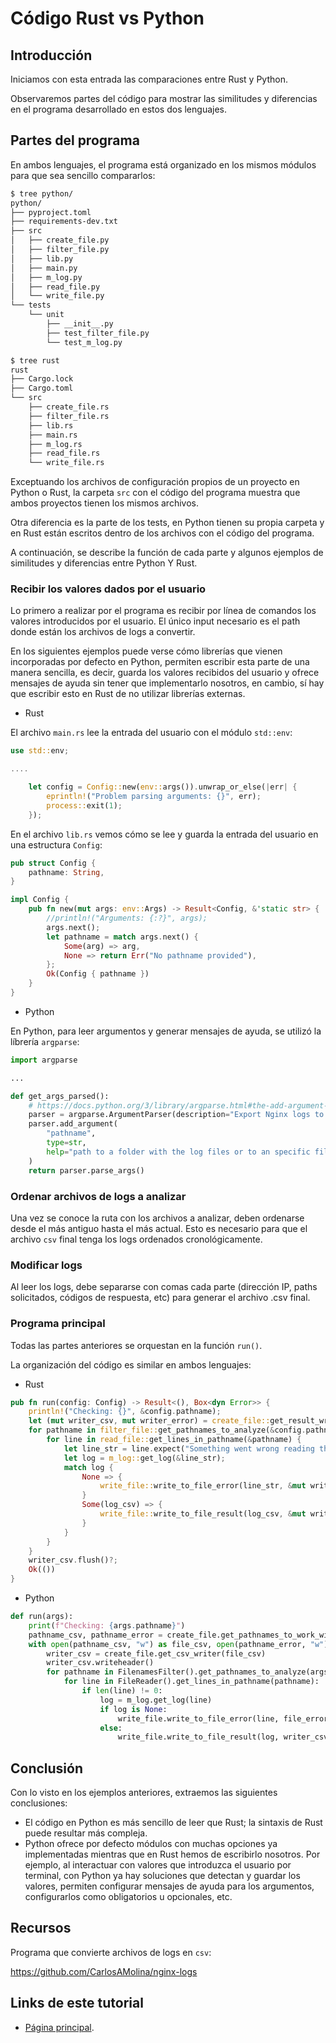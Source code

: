 # Código Rust vs Python

## Introducción 

Iniciamos con esta entrada las comparaciones entre Rust y Python. 

Observaremos partes del código para mostrar las similitudes y diferencias en el programa desarrollado en estos dos lenguajes.

## Partes del programa

En ambos lenguajes, el programa está organizado en los mismos módulos para que sea sencillo compararlos:

```bash
$ tree python/
python/
├── pyproject.toml
├── requirements-dev.txt
├── src
│   ├── create_file.py
│   ├── filter_file.py
│   ├── lib.py
│   ├── main.py
│   ├── m_log.py
│   ├── read_file.py
│   └── write_file.py
└── tests
    └── unit
        ├── __init__.py
        ├── test_filter_file.py
        └── test_m_log.py

$ tree rust
rust
├── Cargo.lock
├── Cargo.toml
└── src
    ├── create_file.rs
    ├── filter_file.rs
    ├── lib.rs
    ├── main.rs
    ├── m_log.rs
    ├── read_file.rs
    └── write_file.rs
```

Exceptuando los archivos de configuración propios de un proyecto en Python o Rust, la carpeta `src` con el código del programa muestra que ambos proyectos tienen los mismos archivos.

Otra diferencia es la parte de los tests, en Python tienen su propia carpeta y en Rust están escritos dentro de los archivos con el código del programa.

A continuación, se describe la función de cada parte y algunos ejemplos de similitudes y diferencias entre Python Y Rust.

### Recibir los valores dados por el usuario

Lo primero a realizar por el programa es recibir por línea de comandos los valores introducidos por el usuario. El único input necesario es el path donde están los archivos de logs a convertir.

En los siguientes ejemplos puede verse cómo librerías que vienen incorporadas por defecto en Python, permiten escribir esta parte de una manera sencilla, es decir, guarda los valores recibidos del usuario y ofrece mensajes de ayuda sin tener que implementarlo nosotros, en cambio, sí hay que escribir esto en Rust de no utilizar librerías externas.

- Rust

El archivo `main.rs` lee la entrada del usuario con el módulo `std::env`:

```rust
use std::env;

....

    let config = Config::new(env::args()).unwrap_or_else(|err| {
        eprintln!("Problem parsing arguments: {}", err);
        process::exit(1);
    });
```

En el archivo `lib.rs` vemos cómo se lee y guarda la entrada del usuario en una estructura `Config`:

```rust
pub struct Config {
    pathname: String,
}

impl Config {
    pub fn new(mut args: env::Args) -> Result<Config, &'static str> {
        //println!("Arguments: {:?}", args);
        args.next();
        let pathname = match args.next() {
            Some(arg) => arg,
            None => return Err("No pathname provided"),
        };
        Ok(Config { pathname })
    }
}
```

- Python

En Python, para leer argumentos y generar mensajes de ayuda, se utilizó la líbrería `argparse`:

```python
import argparse

...

def get_args_parsed():
    # https://docs.python.org/3/library/argparse.html#the-add-argument-method
    parser = argparse.ArgumentParser(description="Export Nginx logs to a csv file.")
    parser.add_argument(
        "pathname",
        type=str,
        help="path to a folder with the log files or to an specific file",
    )
    return parser.parse_args()
```

### Ordenar archivos de logs a analizar

Una vez se conoce la ruta con los archivos a analizar, deben ordenarse desde el más antiguo hasta el más actual. Esto es necesario para que el archivo `csv` final tenga los logs ordenados cronológicamente.

### Modificar logs

Al leer los logs, debe separarse con comas cada parte (dirección IP, paths solicitados, códigos de respuesta, etc) para generar el archivo .csv final.

### Programa principal

Todas las partes anteriores se orquestan en la función `run()`.

La organización del código es similar en ambos lenguajes:

- Rust

```rust
pub fn run(config: Config) -> Result<(), Box<dyn Error>> {
    println!("Checking: {}", &config.pathname);
    let (mut writer_csv, mut writer_error) = create_file::get_result_writers(&config.pathname)?;
    for pathname in filter_file::get_pathnames_to_analyze(&config.pathname)? {
        for line in read_file::get_lines_in_pathname(&pathname) {
            let line_str = line.expect("Something went wrong reading the line");
            let log = m_log::get_log(&line_str);
            match log {
                None => {
                    write_file::write_to_file_error(line_str, &mut writer_error)?;
                }
                Some(log_csv) => {
                    write_file::write_to_file_result(log_csv, &mut writer_csv)?;
                }
            }
        }
    }
    writer_csv.flush()?;
    Ok(())
}
```

- Python

```python
def run(args):
    print(f"Checking: {args.pathname}")
    pathname_csv, pathname_error = create_file.get_pathnames_to_work_with(args.pathname)
    with open(pathname_csv, "w") as file_csv, open(pathname_error, "w") as file_error:
        writer_csv = create_file.get_csv_writer(file_csv)
        writer_csv.writeheader()
        for pathname in FilenamesFilter().get_pathnames_to_analyze(args.pathname):
            for line in FileReader().get_lines_in_pathname(pathname):
                if len(line) != 0:
                    log = m_log.get_log(line)
                    if log is None:
                        write_file.write_to_file_error(line, file_error)
                    else:
                        write_file.write_to_file_result(log, writer_csv)
```

## Conclusión

Con lo visto en los ejemplos anteriores, extraemos las siguientes conclusiones:

- El código en Python es más sencillo de leer que Rust; la sintaxis de Rust puede resultar más compleja.
- Python ofrece por defecto módulos con muchas opciones ya implementadas mientras que en Rust hemos de escribirlo nosotros. Por ejemplo, al interactuar con valores que introduzca el usuario por terminal, con Python ya hay soluciones que detectan y guardar los valores, permiten configurar mensajes de ayuda para los argumentos, configurarlos como obligatorios u opcionales, etc.

## Recursos

Programa que convierte archivos de logs en `csv`:

<https://github.com/CarlosAMolina/nginx-logs>

## Links de este tutorial

- [Página principal](introduction.html).

